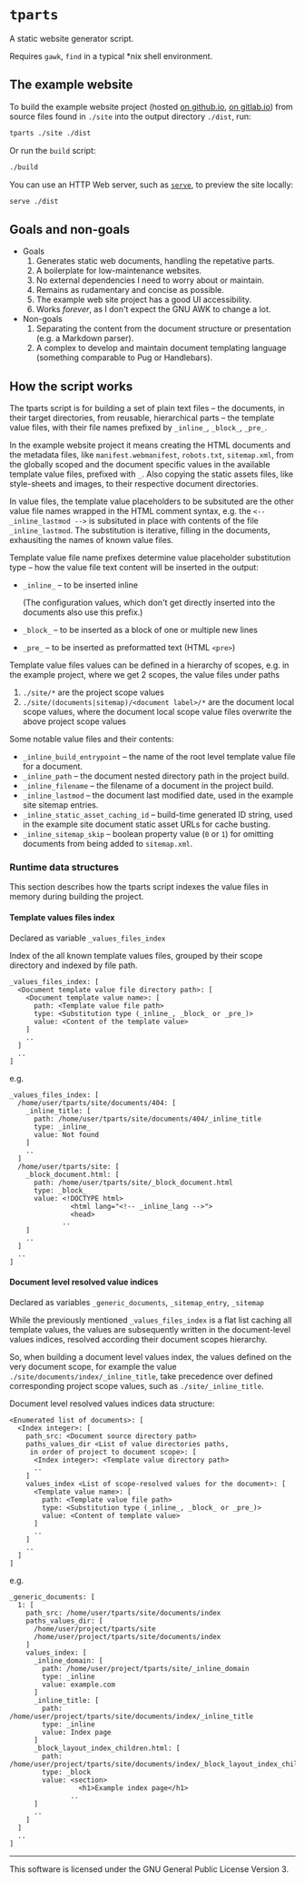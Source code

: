 # `tparts`

A static website generator script.

Requires `gawk`, `find` in a typical \*nix shell environment.

## The example website

To build the example website project (hosted [on github.io](https://andis-sprinkis.github.io/tparts/), [on gitlab.io](https://andis-sprinkis.gitlab.io/tparts)) from source files found in `./site` into the output directory `./dist`, run:

```sh
tparts ./site ./dist
```

Or run the `build` script:

```sh
./build
```

You can use an HTTP Web server, such as [`serve`](https://www.npmjs.com/package/serve), to preview the site locally:

```sh
serve ./dist
```

## Goals and non-goals

-   Goals
    1. Generates static web documents, handling the repetative parts.
    1. A boilerplate for low-maintenance websites.
    1. No external dependencies I need to worry about or maintain.
    1. Remains as rudamentary and concise as possible.
    1. The example web site project has a good UI accessibility.
    1. Works _forever_, as I don't expect the GNU AWK to change a lot.
-   Non-goals
    1. Separating the content from the document structure or presentation (e.g. a Markdown parser).
    1. A complex to develop and maintain document templating language (something comparable to Pug or Handlebars).

## How the script works

The tparts script is for building a set of plain text files – the documents, in their target directories, from reusable, hierarchical parts – the template value files, with their file names prefixed by `_inline_`, `_block_`, `_pre_`.

In the example website project it means creating the HTML documents and the metadata files, like `manifest.webmanifest`, `robots.txt`, `sitemap.xml`, from the globally scoped and the document specific values in the available template value files, prefixed with `_`. Also copying the static assets files, like style-sheets and images, to their respective document directories.

In value files, the template value placeholders to be subsituted are the other value file names wrapped in the HTML comment syntax, e.g. the `<-- _inline_lastmod -->` is subsituted in place with contents of the file `_inline_lastmod`. The substitution is iterative, filling in the documents, exhausiting the names of known value files.

Template value file name prefixes determine value placeholder substitution type – how the value file text content will be inserted in the output:

-   `_inline_` – to be inserted inline

    (The configuration values, which don't get directly inserted into the documents also use this prefix.)

-   `_block_` – to be inserted as a block of one or multiple new lines
-   `_pre_` – to be inserted as preformatted text (HTML `<pre>`)

Template value files values can be defined in a hierarchy of scopes, e.g. in the example project, where we get 2 scopes, the value files under paths

1.  `./site/*` are the project scope values
1.  `./site/(documents|sitemap)/<document label>/*` are the document local scope values, where the document local scope value files overwrite the above project scope values

Some notable value files and their contents:

-   `_inline_build_entrypoint` – the name of the root level template value file for a document.
-   `_inline_path` – the document nested directory path in the project build.
-   `_inline_filename` – the filename of a document in the project build.
-   `_inline_lastmod` – the document last modified date, used in the example site sitemap entries.
-   `_inline_static_asset_caching_id` – build-time generated ID string, used in the example site document static asset URLs for cache busting.
-   `_inline_sitemap_skip` – boolean property value (`0` or `1`) for omitting documents from being added to `sitemap.xml`.

### Runtime data structures

This section describes how the tparts script indexes the value files in memory during building the project.

#### Template values files index

Declared as variable `_values_files_index`

Index of the all known template values files, grouped by their scope directory and indexed by file path.

```
_values_files_index: [
  <Document template value file directory path>: [
    <Document template value name>: [
      path: <Template value file path>
      type: <Substitution type (_inline_, _block_ or _pre_)>
      value: <Content of the template value>
    ]
    ..
  ]
  ..
]
```

e.g.

```
_values_files_index: [
  /home/user/tparts/site/documents/404: [
    _inline_title: [
      path: /home/user/tparts/site/documents/404/_inline_title
      type: _inline_
      value: Not found
    ]
    ..
  ]
  /home/user/tparts/site: [
    _block_document.html: [
      path: /home/user/tparts/site/_block_document.html
      type: _block_
      value: <!DOCTYPE html>
               <html lang="<!-- _inline_lang -->">
               <head>
             ..
    ]
    ..
  ]
  ..
]
```

#### Document level resolved value indices

Declared as variables `_generic_documents`, `_sitemap_entry`, `_sitemap`

While the previously mentioned `_values_files_index` is a flat list caching all template values, the values are subsequently written in the document-level values indices, resolved according their document scopes hierarchy.

So, when building a document level values index, the values defined on the very document scope, for example the value `./site/documents/index/_inline_title`, take precedence over defined corresponding project scope values, such as `./site/_inline_title`.

Document level resolved values indices data structure:

```
<Enumerated list of documents>: [
  <Index integer>: [
    path_src: <Document source directory path>
    paths_values_dir <List of value directories paths,
     in order of project to document scope>: [
      <Index integer>: <Template value directory path>
      ..
    ]
    values_index <List of scope-resolved values for the document>: [
      <Template value name>: [
        path: <Template value file path>
        type: <Substitution type (_inline_, _block_ or _pre_)>
        value: <Content of template value>
      ]
      ..
    ]
    ..
  ]
]
```

e.g.

```
_generic_documents: [
  1: [
    path_src: /home/user/tparts/site/documents/index
    paths_values_dir: [
      /home/user/project/tparts/site
      /home/user/project/tparts/site/documents/index
    ]
    values_index: [
      _inline_domain: [
        path: /home/user/project/tparts/site/_inline_domain
        type: _inline
        value: example.com
      ]
      _inline_title: [
        path: /home/user/project/tparts/site/documents/index/_inline_title
        type: _inline
        value: Index page
      ]
      _block_layout_index_children.html: [
        path: /home/user/project/tparts/site/documents/index/_block_layout_index_children.html
        type: _block
        value: <section>
                 <h1>Example index page</h1>
               ..
      ]
      ..
    ]
  ]
  ..
]
```

---

This software is licensed under the GNU General Public License Version 3.
